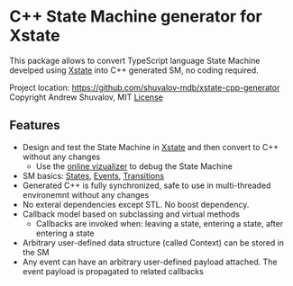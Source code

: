 # C++ State Machine generator for Xstate

This package allows to convert TypeScript language State Machine develped
using [Xstate](https://github.com/davidkpiano/xstate) into C++ generated SM, no coding required.

Project location: https://github.com/shuvalov-mdb/xstate-cpp-generator
Copyright Andrew Shuvalov, MIT [License](https://github.com/shuvalov-mdb/xstate-cpp-generator/blob/master/LICENSE)

## Features

* Design and test the State Machine in [Xstate](https://github.com/davidkpiano/xstate) and then convert to C++ without any changes
  * Use the [online vizualizer](https://xstate.js.org/viz/) to debug the State Machine
* SM basics: [States](https://xstate.js.org/docs/guides/states.html), [Events](https://xstate.js.org/docs/guides/events.html), [Transitions](https://xstate.js.org/docs/guides/transitions.html)
* Generated C++ is fully synchronized, safe to use in multi-threaded environemnt without any changes
* No exteral dependencies except STL. No boost dependency.
* Callback model based on subclassing and virtual methods
  * Callbacks are invoked when: leaving a state, entering a state, after entering a state
* Arbitrary user-defined data structure (called Context) can be stored in the SM
* Any event can have an arbitrary user-defined payload attached. The event payload is propagated to related callbacks

